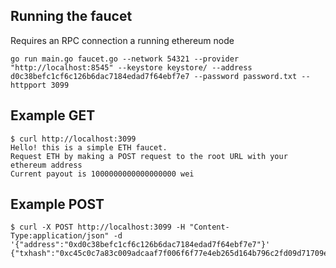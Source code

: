 
## Running the faucet 

Requires an RPC connection a running ethereum node

```
go run main.go faucet.go --network 54321 --provider "http://localhost:8545" --keystore keystore/ --address d0c38befc1cf6c126b6dac7184edad7f64ebf7e7 --password password.txt --httpport 3099
```

## Example GET 
```
$ curl http://localhost:3099
Hello! this is a simple ETH faucet.
Request ETH by making a POST request to the root URL with your ethereum address
Current payout is 1000000000000000000 wei
```

## Example POST
```
$ curl -X POST http://localhost:3099 -H "Content-Type:application/json" -d '{"address":"0xd0c38befc1cf6c126b6dac7184edad7f64ebf7e7"}'
{"txhash":"0xc45c0c7a83c009adcaaf7f006f6f77e4eb265d164b796c2fd09d71709eddb130"}
```
